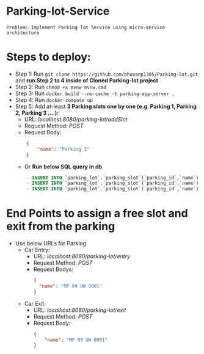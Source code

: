 # Parking-lot-Service
	Problem: Implement Parking lot Service using micro-service architecture

# Steps to deploy:
-	Step 1: Run `git clone https://github.com/bhuvanp1305/Parking-lot.git` and 
				**run Step 2 to 4 inside of Cloned Parking-lot project**
-	Step 2: Run `chmod +x mvnw mvnw.cmd`
-	Step 3: Run `docker build --no-cache -t parking-app-server . `
-	Step 4: Run `docker-compose up`
-	Step 5: Add at-least **3 Parking slots one by one (e.g. Parking 1, Parking 2, Parking 3 ....):**
    -	URL: *localhost:8080/parking-lot/addSlot*
    - Request Method: *POST*
    - Request Body:
	```JSON	
		{
			"name": "Parking 1"
		}
	```
    - 	Or **Run below SQL query in db**
    ```SQL
        - INSERT INTO `parking_lot`.`parking_slot`(`parking_id`,`name`) VALUES (1,"Parking 1");
        - INSERT INTO `parking_lot`.`parking_slot`(`parking_id`,`name`) VALUES (2,"Parking 2");
        - INSERT INTO `parking_lot`.`parking_slot`(`parking_id`,`name`) VALUES (3,"Parking 3");
	```
# End Points to assign a free slot and exit from the parking
-	Use below URLs for Parking
    - Car Entry: 
      - URL: *localhost:8080/parking-lot/entry*
      - Request Method: *POST*
      - Request Bodys:
	      ```JSON	
		{
		    "name": "MP 09 UW 0001"
		}
		```
    - Car Exit: 
      - URL: *localhost:8080/parking-lot/exit*
      - Request Method: *POST*
      - Request Body:
		```JSON	
		{
		    "name": "MP 09 UW 0001"
		}
		```
